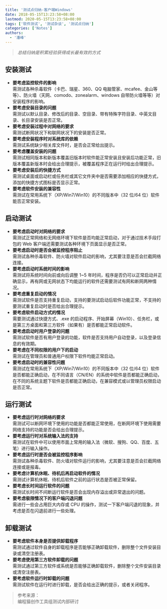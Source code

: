 ```yaml
---
title: '测试点归纳-客户端Windows'
date: 2018-05-15T13:23:58+08:00
lastmod: 2020-05-15T13:23:58+08:00
tags: ['软件测试', '测试杂谈', '测试点归纳']
categories: ['Notes']
authors:
  - '潘峰'
---
```


> _总结归纳是积累经验获得成长最有效的方式_

## 安装测试

- **要考虑监控软件的影响**  
  需测试各种杀毒软件（卡巴、瑞星、360、QQ 电脑管家、mcafee、金山等等）、防火墙（天网、comodo、zonealarm、windows 自带防火墙等等）对安装程序的影响。
- **要考虑安装目录的问题**  
  需测试以默认目录、修改后的目录、空目录、带有特殊字符目录、中英文目录、长目录安装是否正常。
- **要考虑安装过程中对网络的要求**  
  需测试断网状况下和联网状况下的安装是否正常。
- **要考虑安装程序时对系统库的依赖**  
  需测试系统缺少相关库文件时，是否会正常给出提示。
- **要考虑覆盖安装的问题**  
  需测试相同版本和新版本覆盖旧版本时软件能正常安装且安装后功能正常，旧版本覆盖新版本时会给出合理提示，被覆盖程序正在运行时给出合理提示。
- **要考虑安装后的快捷方式**  
  需测试桌面或启动栏或任务栏或其它文件夹中是否需要添加相应的快捷方式，添加的快捷方式图标是否显示正常。
- **要考虑软件安装的兼容性**  
  需测试在常用系统下（XP/Win7/Win10）的不同版本中（32 位/64 位）软件能否正常安装。

## 启动测试

- **要考虑启动时对网络的要求**  
  需测试正常网络和无网络环境下软件是否均能正常启动，对于通过技术手段打包的 Web 客户端还需要测试各种环境下页面显示是否正常。
- **要考虑启动时是否会被监控程序阻止**  
  需测试各种杀毒软件、防火墙对软件启动的影响，尤其要注意是否会拦截网络连接。
- **要考虑启动时系统时间的影响**  
  需测试将系统时间向前或向后调整 1~5 年时间，程序是否仍可以正常启动并正确显示，再有网或无网状态下均能运行的软件还需要测试有网和断网两种情况。
- **要考虑重复启动的情况**  
  需测试软件是否支持重复启动，支持的要测试启动后软件功能正常，不支持的要测试重复启动时是否给出合理提示。
- **要考虑软件启动方式的情况**  
  需要测试通过快捷方式、.exe 的启动程序、开始屏幕（Win10）、任务栏，或是第三方桌面和第三方软件（如果有）是否都能正常启动软件。
- **要考虑启动时用户登录的问题**  
  需测试软件是否有用户登录的功能，软件是否支持用户自动登录，以及登录信息的有效期。
- **要考虑在不同权限的用户下的启动**  
  需测试在管理员和普通用户权限下软件均能正常启动。
- **要考虑启动时的兼容性问题**  
  需测试在常用系统下（XP/Win7/Win10）的不同版本中（32 位/64 位）软件是否都能正确启动，在不同语言（CN/EN）的系统中软件是否都能正确启动，在不同的系统主题下软件是否都能正确启动，在兼容模式或以管理员权限启动是否正常。

## 运行测试

- **要考虑运行时对网络的要求**  
  需测试可以断网环境下使用的功能是否都能正常使用，在断网环境下使用需要网络支持的功能是否会给出合理提示。
- **要考虑运行时对系统输入法的支持**  
  需测试在软件中可以使用市面上常用的输入法（微软、搜狗、QQ、百度、五笔）进行输入操作。
- **要考虑运行时是否会被监控程序影响**  
  需测试各种杀毒软件、防火墙对软件运行的影响，尤其要注意是否会拦截网络连接或是报毒。
- **要考虑计算机休眠、待机后再启动软件的情况**  
  需测试计算机休眠、待机后软件之前的运行状态是否被正常保留。
- **要考虑长时间运行软件的问题**  
  需测试长时间不间断运行软件是否会出现内存溢出或异常退出的问题。
- **要考虑极限情况下的客户端闪退问题**  
  需进行一些会占用巨大内存或 CPU 的操作，测试一下客户端闪退的现象，并考虑是否在闪退前进行一些处理。

## 卸载测试

- **要考虑软件本身是否提供卸载程序**  
  需测试通过软件自身的卸载程序是否能够正确卸载软件，删除整个文件安装目录或清空注册表。
- **要考虑使用第三方软件卸载的问题**  
  需测试通过第三方软件或系统是否能够正确卸载软件，删除整个文件安装目录或清空注册表。
- **要考虑软件运行时卸载的问题**  
  需测试软件在运行时进行卸载，是否会给出正确的提示，或者关闭程序。

> 参考来源：  
> 编程猫创作工具组测试内部研讨
